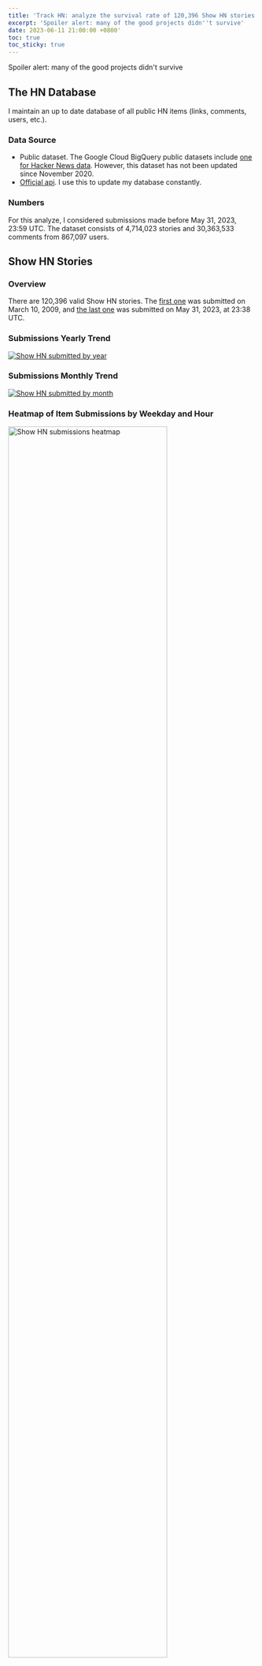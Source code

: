 ```yaml
---
title: 'Track HN: analyze the survival rate of 120,396 Show HN stories (June 2023)'
excerpt: 'Spoiler alert: many of the good projects didn''t survive'
date: 2023-06-11 21:00:00 +0800'
toc: true
toc_sticky: true
---
```


Spoiler alert: many of the good projects didn't survive

## The HN Database

I maintain an up to date database of all public HN items (links, comments, users, etc.).

### Data Source

- Public dataset. The Google Cloud BigQuery public datasets include [one for Hacker News data](https://console.cloud.google.com/marketplace/details/y-combinator/hacker-news). However, this dataset has not been updated since November 2020.
- [Official api](https://github.com/HackerNews/API). I use this to update my database constantly.

### Numbers

For this analyze, I considered submissions made before May 31, 2023, 23:59 UTC. The dataset consists of 4,714,023 stories and 30,363,533 comments from 867,097 users.

## Show HN Stories

### Overview

There are 120,396 valid Show HN stories. The [first one](https://news.ycombinator.com/item?id=510264) was submitted on March 10, 2009, and [the last one](https://news.ycombinator.com/item?id=36145942) was submitted on May 31, 2023, at 23:38 UTC.

### Submissions Yearly Trend

<a href="https://graphy.app/view/1079280c-cc72-4c04-aaa3-7a87825b8d83" target="_blank">
  <img src="/assets/thn/2306/Show HN submitted by year.png" alt="Show HN submitted by year">
</a>

### Submissions Monthly Trend

<a href="https://graphy.app/view/74f719aa-8b65-4948-8a16-5756561c61a6" target="_blank">
  <img src="/assets/thn/2306/Show HN submitted by month.png" alt="Show HN submitted by month">
</a>

### Heatmap of Item Submissions by Weekday and Hour

<img src="/assets/thn/2306/show-stories-heatmap.svg" alt="Show HN submissions heatmap" width="80%">

### Same heatmap but for top 1% stories

<img src="/assets/thn/2306/show-stories-heatmap-for-top-1-percent-items.svg" alt="Show HN submissions heatmap top 1%" width="80%">

### Top Domains Used

{% assign data = site.data.thn.2306.show-hn-stories-group-by-domain %}

<table>
  {% for row in data %}
    {% if forloop.first %}
    <tr>
      <th></th>
      {% for headers in row %}
        <th>{{ headers[0] }}</th>
      {% endfor %}
    </tr>
    {% endif %}

    {% if forloop.index0 <= 20 %}
    <tr>
      <td>{{ forloop.index }}</td>
      <td>{{ row.domain }}</td>
      <td>{{ row.count }}</td>
    </tr>
    {% endif %}
  {% endfor %}
</table>

<details>
  <summary>More data</summary>
  <table>
    {% for row in data %}
      {% if forloop.first %}
      <tr>
        <th></th>
        {% for headers in row %}
          <th>{{ headers[0] }}</th>
        {% endfor %}
      </tr>
      {% elsif forloop.index0 > 20 %}
      <tr>
        <td>{{ forloop.index }}</td>
        <td>{{ row.domain }}</td>
        <td>{{ row.count }}</td>
      </tr>
      {% endif %}
    {% endfor %}
  </table>
</details>

#### Extra: ChatGPT Gave a Wrong Regex

I consulted ChatGPT for a regex to extract domains from urls, and it gave a flawed one:

> `^(?:https?:\/\/)?(?:[^@\n]+@)?(?:www\.)?([^:\/\n?]+)`.

It even gave reasonable detailed explanations which convinced me. Later tests revealed that this regex doesn’t work for url with `@` in path, such as `https://foo.com/@./bar`. The correct one should be

> `^(?:https?:\/\/)?(?:[^@\/\n]+@)?(?:www\.)?([^:\/?\n]+)`.

### Show HN Stories Survival Rate

In total: out of all 120396 valid Show HN stories, 79,999 (66.45%) survived.

<a href="https://graphy.app/view/24349bfe-936f-4078-ac4f-94aee89c13ab" target="_blank">
  <img src="/assets/thn/2306/Show HN stories survival rate.png" alt="Show HN stories survival rate">
</a>

#### Notes About Survival Rate Calculation

I calculate the survival state by checking the status of the submitted url. The calculation might not be accurate due to many reasons:

- False positive cases (dead projects counted as live):
  - The project has retired and now its domain is being used for other purposes. (spam site, redirecting to domain register, a whole new project, etc.)
  - The project is practically dead but still accessible (e.g. an archived code repository), and it’s debatable whether to count these as dead.
- False negative cases (live projects counted as dead)
  - The site might only be temporarily inaccessible.
  - The site might refuse to serve my detector:
    - It might determine my request as from a malicious crawler. I use a Cloudflare worker which doesn’t behave like a real user.
    - It might only serve users from specific regions, thus showing an error for me.
  - The site might return HTTP 418 as a joke (e.g. [https://coneapp.io](https://coneapp.io/))
    - (I’ve corrected this one and now count 418 as a live response, only want to mention it because of its humorous and surprising nature.)

### Individual Project Survival Rate (excluding articles and code repositories)

To prioritize individual projects over news, articles, and code repositories, I created a new query by filtering out domains that appeared more than three times in all Show HN stories.

With this constraint applied, out of 64407 Show HN projects, 34585 (53.70%) survived.

<a href="https://graphy.app/view/96d508a2-2f06-4566-8c6c-85ca6663a789" target="_blank">
  <img src="/assets/thn/2306/Show HN stories survival rate (individual domains).png" alt="Show HN stories survival rate (individual domains)">
</a>

### Top-scoring Show HN Stories that Didn’t Survive

{% assign data = site.data.thn.2306.show-hn-stories-top-score-didnt-survive %}
<table>
  {% for row in data %}
    {% if forloop.first %}
    <tr>
      <th></th>
      <th>title</th>
      <th>score</th>
      <th>submitted at</th>
    </tr>
    {% endif %}

    {% if forloop.index0 <= 20 %}
    <tr>
      <td>{{ forloop.index }}</td>
      <td>
        <a target="_blank" href="https://news.ycombinator.com/item?id={{row.id}}">{{ row.title }}</a>
      </td>
      <td>{{ row.score }}</td>
      <td>{{ row.time | date: "%b %Y" }}</td>
    </tr>
    {% endif %}
  {% endfor %}
</table>

<details>
  <summary>More data</summary>
  <table>
    {% for row in data %}
      {% if forloop.first %}
      <tr>
        <th></th>
        <th>title</th>
        <th>score</th>
        <th>submitted at</th>
      </tr>
      {% elsif forloop.index0 > 20 %}
      <tr>
        <td>{{ forloop.index }}</td>
        <td>
          <a target="_blank" href="https://news.ycombinator.com/item?id={{row.id}}">{{ row.title }}</a>
        </td>
        <td>{{ row.score }}</td>
        <td>{{ row.time | date: "%b %Y" }}</td>
      </tr>
      {% endif %}
    {% endfor %}
  </table>
</details>

## Next Steps

### Send Me Your Interesting Queries

If you have some interesting queries in mind, feel free to <a href="https://twitter.com/intent/tweet?text=@nami_m_wang%20%23TrackHN" target="_blank">ping me</a>! Maybe you’re preparing to launch your own product, conducting a research, preparing data for your own ML model, or just messing around, I’d like to hear your ideas! I’ll publish the result with proper credits.

### Looking for a Sponsor to Host the Database Publicly

In the meantime, it’d be great if anyone can query the database. I tried to host a public database and real-time query interface online, but couldn’t afford the bill for a smooth Postgres instance to hold around 20G (40M rows plus indices) data. While a $20 instance could suffice, it’s pretty slow from usable, comparing to the local one on my M2 MacBook Air.

<img src="/assets/thn/2306/dashboard_demo.png" alt="demo data dashboard" width="480">

So I’m looking for a sponsor to host the database publicly. I need one mediocre VM for a Rails stack app and a semi-powerful hosted Postgres instance. [Contact me](mailto:me@nami.land) if you’re interested.
